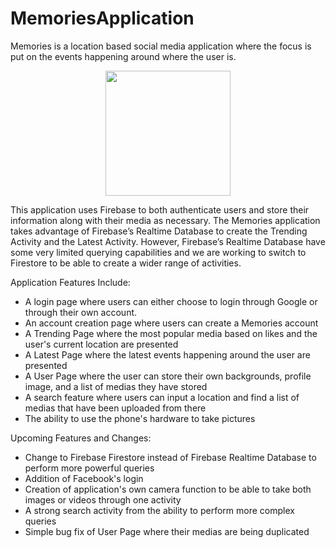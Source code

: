 # MemoriesApplication
Memories is a location based social media application where the focus is put on the events happening around where the user is.

<p align="center"><img src="https://raw.githubusercontent.com/PenguinDan/MemoriesApplication/master/app/src/main/res/drawable-hdpi/memorieslogo.png?token=AOfdzocliDdEArStdqpATQJdRDmxvnVlks5aSHkiwA%3D%3D" width="200" height="200" /></p>

This application uses Firebase to both authenticate users and store their information along with their media as necessary.  The Memories application takes advantage of Firebase’s Realtime Database to create the Trending Activity and the Latest Activity.  However, Firebase’s Realtime Database have some very limited querying capabilities and we are working to switch to Firestore to be able to create a wider range of activities.

Application Features Include:
* A login page where users can either choose to login through Google or through their own account.
* An account creation page where users can create a Memories account
* A Trending Page where the most popular media based on likes and the user's current location are presented
* A Latest Page where the latest events happening around the user are presented
* A User Page where the user can store their own backgrounds, profile image, and a list of medias they have stored
* A search feature where users can input a location and find a list of medias that have been uploaded from there
* The ability to use the phone's hardware to take pictures

Upcoming Features and Changes:
* Change to Firebase Firestore instead of Firebase Realtime Database to perform more powerful queries
* Addition of Facebook's login 
* Creation of application's own camera function to be able to take both images or videos through one activity
* A strong search activity from the ability to perform more complex queries
* Simple bug fix of User Page where their medias are being duplicated
